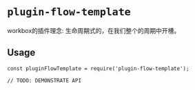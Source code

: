 # `plugin-flow-template`

workbox的插件理念: 生命周期式的，在我们整个的周期中开槽。

## Usage

```
const pluginFlowTemplate = require('plugin-flow-template');

// TODO: DEMONSTRATE API
```
